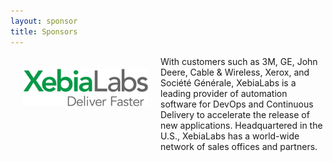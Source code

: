 ```yaml
---
layout: sponsor
title: Sponsors
---
```

<div style="width:200px;float:left;padding:20px">
  <div style="height:200px;position:relative;">
    <a href="http://www.xebialabs.com" target="_blank"><img style="position: absolute; top: 0;width:200px" src="/cph14/images/sponsors/XebiaLabs.png" /></a>
  </div>
  <div style="height:40px;text-align:center;font-size:82%;"><br/></div>
</div>


With customers such as 3M, GE, John Deere, Cable & Wireless, Xerox, and Société Générale, XebiaLabs is a leading provider of automation software for DevOps and Continuous Delivery to accelerate the release of new applications. Headquartered in the U.S., XebiaLabs has a world-wide network of sales offices and partners.
